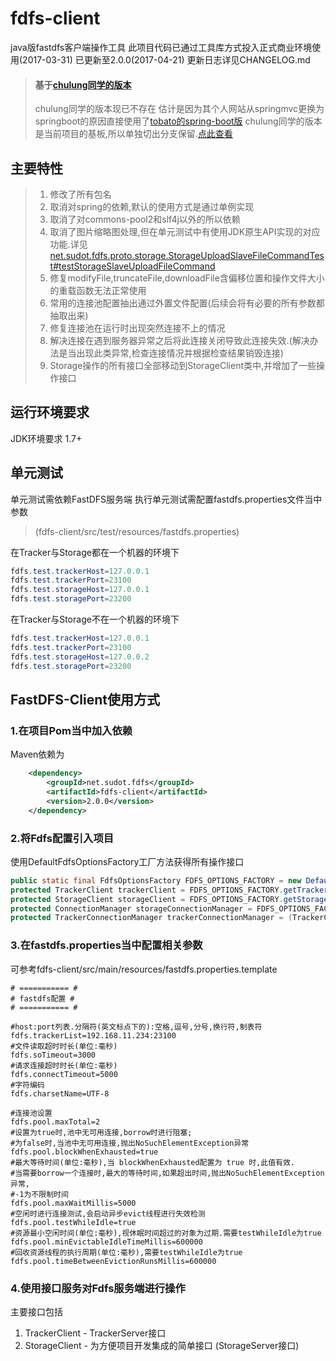 # fdfs-client
java版fastdfs客户端操作工具
此项目代码已通过工具库方式投入正式商业环境使用(2017-03-31)
已更新至2.0.0(2017-04-21)
更新日志详见CHANGELOG.md

>#### 基于[chulung同学的版本](https://github.com/chulung/FastDFS_Client)
>chulung同学的版本现已不存在
>估计是因为其个人网站从springmvc更换为springboot的原因直接使用了[tobato的spring-boot版](https://github.com/tobato/FastDFS_Client)
>chulung同学的版本是当前项目的基板,所以单独切出分支保留.[点此查看](https://github.com/sudot/fdfs-client/tree/FastDFS_Client_chulung)

## 主要特性

>1. 修改了所有包名
>2. 取消对spring的依赖,默认的使用方式是通过单例实现
>3. 取消了对commons-pool2和slf4j以外的所以依赖
>4. 取消了图片缩略图处理,但在单元测试中有使用JDK原生API实现的对应功能.详见[net.sudot.fdfs.proto.storage.StorageUploadSlaveFileCommandTest#testStorageSlaveUploadFileCommand](https://github.com/sudot/fdfs-client/blob/FastDFS_Client_chulung/src/test/java/net/sudot/fdfs/proto/storage/StorageUploadSlaveFileCommandTest.java)
>5. 修复modifyFile,truncateFile,downloadFile含偏移位置和操作文件大小的重载函数无法正常使用
>6. 常用的连接池配置抽出通过外置文件配置(后续会将有必要的所有参数都抽取出来)
>7. 修复连接池在运行时出现突然连接不上的情况
>8. 解决连接在遇到服务器异常之后将此连接关闭导致此连接失效.(解决办法是当出现此类异常,检查连接情况并根据检查结果销毁连接)
>9. Storage操作的所有接口全部移动到StorageClient类中,并增加了一些操作接口

## 运行环境要求

JDK环境要求  1.7+

## 单元测试

单元测试需依赖FastDFS服务端
执行单元测试需配置fastdfs.properties文件当中参数
>(fdfs-client/src/test/resources/fastdfs.properties)
>
在Tracker与Storage都在一个机器的环境下
```java
fdfs.test.trackerHost=127.0.0.1
fdfs.test.trackerPort=23100
fdfs.test.storageHost=127.0.0.1
fdfs.test.storagePort=23200
```
在Tracker与Storage不在一个机器的环境下
```java
fdfs.test.trackerHost=127.0.0.1
fdfs.test.trackerPort=23100
fdfs.test.storageHost=127.0.0.2
fdfs.test.storagePort=23200
```


## FastDFS-Client使用方式

### 1.在项目Pom当中加入依赖

Maven依赖为
```xml
    <dependency>
        <groupId>net.sudot.fdfs</groupId>
        <artifactId>fdfs-client</artifactId>
        <version>2.0.0</version>
    </dependency>
```


### 2.将Fdfs配置引入项目
使用DefaultFdfsOptionsFactory工厂方法获得所有操作接口
```java
public static final FdfsOptionsFactory FDFS_OPTIONS_FACTORY = new DefaultFdfsOptionsFactory();
protected TrackerClient trackerClient = FDFS_OPTIONS_FACTORY.getTrackerClient();
protected StorageClient storageClient = FDFS_OPTIONS_FACTORY.getStorageClient();
protected ConnectionManager storageConnectionManager = FDFS_OPTIONS_FACTORY.getStorageConnectionManager();
protected TrackerConnectionManager trackerConnectionManager = (TrackerConnectionManager) FDFS_OPTIONS_FACTORY.getTrackerConnectionManager();
```

### 3.在fastdfs.properties当中配置相关参数
可参考fdfs-client/src/main/resources/fastdfs.properties.template
```shell
# =========== #
# fastdfs配置 #
# =========== #

#host:port列表.分隔符(英文标点下的):空格,逗号,分号,换行符,制表符
fdfs.trackerList=192.168.11.234:23100
#文件读取超时时长(单位:毫秒)
fdfs.soTimeout=3000
#请求连接超时时长(单位:毫秒)
fdfs.connectTimeout=5000
#字符编码
fdfs.charsetName=UTF-8

#连接池设置
fdfs.pool.maxTotal=2
#设置为true时,池中无可用连接,borrow时进行阻塞;
#为false时,当池中无可用连接,抛出NoSuchElementException异常
fdfs.pool.blockWhenExhausted=true
#最大等待时间(单位:毫秒),当 blockWhenExhausted配置为 true 时,此值有效.
#当需要borrow一个连接时,最大的等待时间,如果超出时间,抛出NoSuchElementException异常,
#-1为不限制时间
fdfs.pool.maxWaitMillis=5000
#空闲时进行连接测试,会启动异步evict线程进行失效检测
fdfs.pool.testWhileIdle=true
#资源最小空闲时间(单位:毫秒),视休眠时间超过的对象为过期.需要testWhileIdle为true
fdfs.pool.minEvictableIdleTimeMillis=600000
#回收资源线程的执行周期(单位:毫秒),需要testWhileIdle为true
fdfs.pool.timeBetweenEvictionRunsMillis=600000
```

### 4.使用接口服务对Fdfs服务端进行操作

主要接口包括

1. TrackerClient - TrackerServer接口
2. StorageClient - 为方便项目开发集成的简单接口 (StorageServer接口)
